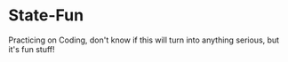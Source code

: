 # State-Fun
Practicing on Coding, don't know if this will turn into anything serious, but it's fun stuff!
